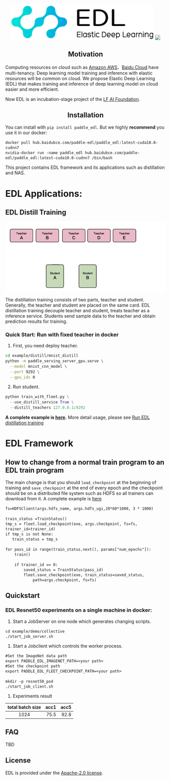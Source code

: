 <p align="center">
    <br>
<img src='https://github.com/elasticdeeplearning/artwork/blob/master/horizontal/color/edl-horizontal-color.png' width = "450">
    <img src='https://github.com/lfai/artwork/blob/master/lfai-project-badge/incubation/color/lfai-projectlogos_incubation-color.png' width = "200">
    <br>
<p>

<h2 align="center">Motivation</h2>

Computing resources on cloud such as [Amazon AWS](https://aws.amazon.com/cn/)、[Baidu Cloud](https://cloud.baidu.com/) have multi-tenancy. Deep learning model training and inference with elastic resources will be common on cloud. We propose Elastic Deep Learning (EDL) that makes training and inference of deep learning model on cloud easier and more efficient.

Now EDL is an incubation-stage project of the [LF AI Foundation](https://lfai.foundation).


<h2 align="center">Installation</h2>

You can install with ```pip install paddle_edl```. But we highly **recommend** you use it in our docker:

```
docker pull hub.baidubce.com/paddle-edl/paddle_edl:latest-cuda10.0-cudnn7
nvidia-docker run -name paddle_edl hub.baidubce.com/paddle-edl/paddle_edl:latest-cuda10.0-cudnn7 /bin/bash
```  

This project contains EDL framework and its applications such as distillation and NAS.

# EDL Applications:
## EDL Distill Training
<p align="center">
    <img src="doc/distill.gif" width="700">
</p>
The distillation training consists of two parts, teacher and student. Generally, the teacher and student are placed on the same card.
EDL distillation training decouple teacher and student, treats teacher as a inference service.
Students send sample data to the teacher and obtain prediction results for training.

### Quick Start: Run with fixed teacher in docker
1. First, you need deploy teacher.
``` bash
cd example/distill/mnist_distill
python -m paddle_serving_server_gpu.serve \
  --model mnist_cnn_model \
  --port 9292 \
  --gpu_ids 0
```
2. Run student.
``` python
python train_with_fleet.py \
  --use_distill_service True \
  --distill_teachers 127.0.0.1:9292
```
**A complete example is [here](./mnist_distill).**
More detail usage, please see [Run EDL distillation training](./example/distill/README.md)

# EDL Framework
## How to change from a normal train program to an EDL train program
The main change is that you should `load_checkpoint` at the beginning of training and `save_checkpoint` at the end of every epoch and the checkpoint should be on a distributed file system such as HDFS so all trainers can download from it. A complete example is [here](https://github.com/elasticdeeplearning/edl/tree/develop/example/collective/resnet50)

```
fs=HDFSClient(args.hdfs_name, args.hdfs_ugi,20*60*1000, 3 * 1000)
        
train_status =TrainStatus()
tmp_s = fleet.load_checkpoint(exe, args.checkpoint, fs=fs, trainer_id=trainer_id)
if tmp_s is not None:
   train_status = tmp_s
        
for pass_id in range(train_status.next(), params["num_epochs"]):
    train()
    
    if trainer_id == 0:
        saved_status = TrainStatus(pass_id)    
        fleet.save_checkpoint(exe, train_status=saved_status,
            path=args.checkpoint, fs=fs)
```

## Quickstart
### EDL Resnet50 experiments on a single machine in docker:

1. Start a JobServer on one node which generates changing scripts.
 
```
cd example/demo/collective	
./start_job_server.sh
```

1. Start a Jobclient which controls the worker process.

```
#Set the ImageNet data path
export PADDLE_EDL_IMAGENET_PATH=<your path>
#Set the checkpoint path
export PADDLE_EDL_FLEET_CHECKPOINT_PATH=<your path>

mkdir -p resnet50_pod
./start_job_client.sh
```

1. Experiments result
 
| total batch size | acc1 | acc5 |
| :-----: | ----: | ----: |
| 1024 | 75.5 | 92.8 |


## FAQ

TBD

## License

EDL is provided under the [Apache-2.0 license](LICENSE).

